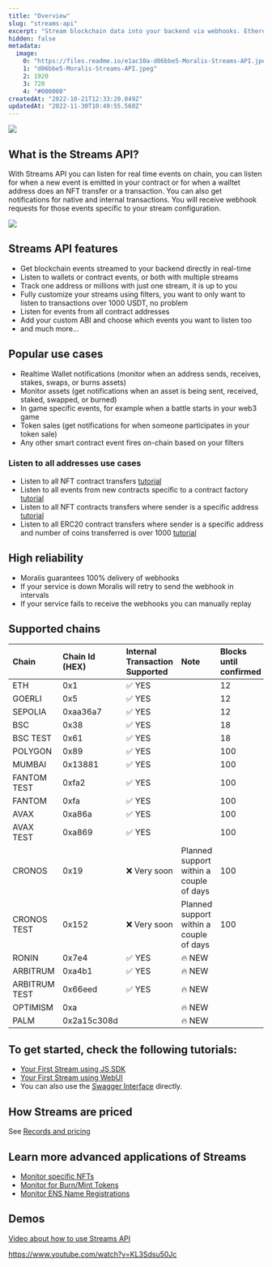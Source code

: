 ```yaml
---
title: "Overview"
slug: "streams-api"
excerpt: "Stream blockchain data into your backend via webhooks. Ethereum, Polygon, Avalanche, BNB Chain, Fantom, Cronos, Arbitrum, Ronin and testnets are supported. More networks to be added soon."
hidden: false
metadata: 
  image: 
    0: "https://files.readme.io/e1ac10a-d06bbe5-Moralis-Streams-API.jpeg"
    1: "d06bbe5-Moralis-Streams-API.jpeg"
    2: 1920
    3: 720
    4: "#000000"
createdAt: "2022-10-21T12:33:20.049Z"
updatedAt: "2022-11-30T10:49:55.560Z"
---
```

![](https://files.readme.io/d06bbe5-Moralis-Streams-API.jpeg)

## What is the Streams API?

With Streams API you can listen for real time events on chain, you can listen for when a new event is emitted in your contract or for when a walltet address does an NFT transfer or a transaction. You can also get notifications for native and internal transactions.  You will receive webhook requests for those events specific to your stream configuration.

![](https://files.readme.io/7626416-mermaid-diagram-2022-11-22-115359.png)

## Streams API features

- Get blockchain events streamed to your backend directly in real-time
- Listen to wallets or contract events, or both with multiple streams 
- Track one address or millions with just one stream, it is up to you 
- Fully customize your streams using filters, you want to only want to listen to transactions over 1000 USDT, no problem  
- Listen for events from all contract addresses
- Add your custom ABI and choose which events you want to listen too   
- and much more... 

## Popular use cases

- Realtime Wallet notifications (monitor when an address sends, receives, stakes, swaps, or burns assets)
- Monitor assets (get notifications when an asset is being sent, received, staked, swapped, or burned)
- In game specific events, for example when a battle starts in your web3 game
- Token sales (get notifications for when someone participates in your token sale)
- Any other smart contract event fires on-chain based on your filters

### Listen to all addresses use cases

- Listen to all NFT contract transfers [tutorial](https://docs.moralis.io/docs/listen-to-all-nft-contract-transfers)
- Listen to all events from new contracts specific to a contract factory [tutorial](https://docs.moralis.io/docs/listen-to-all-events-from-new-contracts-specific-to-a-contract-factory)
- Listen to all NFT contracts transfers where sender is a specific address [tutorial](https://docs.moralis.io/docs/listen-to-all-nft-contracts-transfers-where-sender-is-a-specific-address)
- Listen to all ERC20 contract transfers where sender is a specific address and number of coins transferred is over 1000 [tutorial](https://docs.moralis.io/docs/listen-to-all-erc20-contract-transfers-where-sender-is-a-specific-address-and-number-of-coins-transferred-is-over-1000)

## High reliability

- Moralis guarantees 100% delivery of webhooks
- If your service is down Moralis will retry to send the webhook in intervals
- If your service fails to receive the webhooks you can manually replay 

## Supported chains

| Chain         | Chain Id (HEX) | Internal Transaction Supported | Note                                    | Blocks until confirmed |
| :------------ | :------------- | :----------------------------- | :-------------------------------------- | :--------------------- |
| ETH           | 0x1            | ✅ YES                          |                                         | 12                     |
| GOERLI        | 0x5            | ✅ YES                          |                                         | 12                     |
| SEPOLIA       | 0xaa36a7       | ✅ YES                          |                                         | 12                     |
| BSC           | 0x38           | ✅ YES                          |                                         | 18                     |
| BSC TEST      | 0x61           | ✅ YES                          |                                         | 18                     |
| POLYGON       | 0x89           | ✅ YES                          |                                         | 100                    |
| MUMBAI        | 0x13881        | ✅ YES                          |                                         | 100                    |
| FANTOM TEST   | 0xfa2          | ✅ YES                          |                                         | 100                    |
| FANTOM        | 0xfa           | ✅ YES                          |                                         | 100                    |
| AVAX          | 0xa86a         | ✅ YES                          |                                         | 100                    |
| AVAX TEST     | 0xa869         | ✅ YES                          |                                         | 100                    |
| CRONOS        | 0x19           | ❌ Very soon                    | Planned support within a couple of days | 100                    |
| CRONOS TEST   | 0x152          | ❌ Very soon                    | Planned support within a couple of days | 100                    |
| RONIN         | 0x7e4          | ✅ YES                          | 🔥 NEW                                  |                        |
| ARBITRUM      | 0xa4b1         | ✅ YES                          | 🔥 NEW                                  |                        |
| ARBITRUM TEST | 0x66eed        | ✅ YES                          | 🔥 NEW                                  |                        |
| OPTIMISM      | 0xa            |                                | 🔥 NEW                                  |                        |
| PALM          | 0x2a15c308d    |                                | 🔥 NEW                                  |                        |

## To get started, check the following tutorials:

- [Your First Stream using JS SDK](https://docs.moralis.io/docs/your-first-stream-using-js-sdk)
- [Your First Stream using WebUI](https://docs.moralis.io/docs/using-webui)
- You can also use the [Swagger Interface](https://api.moralis-streams.com/api-docs/) directly.

## How Streams are priced

See [Records and pricing](https://docs.moralis.io/docs/records-and-pricing)

## Learn more advanced applications of Streams

- [Monitor specific NFTs](https://docs.moralis.io/docs/monitor-specific-nfts)
- [Monitor for Burn/Mint Tokens](https://docs.moralis.io/docs/monitor-for-burnmint-tokens-1)
- [Monitor ENS Name Registrations](https://docs.moralis.io/docs/monitor-ens-name-registrations)

## Demos

[Video about how to use Streams API](https://www.youtube.com/watch?v=KL3Sdsu50Jc&ab_channel=MoralisWeb3)

https://www.youtube.com/watch?v=KL3Sdsu50Jc